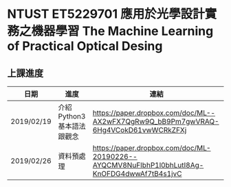 # NTUST ET5229701 應用於光學設計實務之機器學習 The Machine Learning of Practical Optical Desing
## 上課進度
| 日期       | 進度                      | 連結                                                                                        |
|------------|---------------------------|---------------------------------------------------------------------------------------------|
| 2019/02/19 | 介紹Python3基本語法跟觀念 | https://paper.dropbox.com/doc/ML--AX2wFX7QgRw9Q_bB9Pm7gwVRAQ-6Hg4VCokD61vwWCRkZFXj          |
| 2019/02/26 | 資料預處理                | https://paper.dropbox.com/doc/ML-20190226--AYQCMV8NuFIbhP1l0bhLutI8Ag-KnOFDG4dwwAf7tB4s1jvC |
